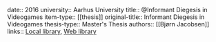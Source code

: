 date:: 2016
university:: Aarhus University
title:: @Informant Diegesis in Videogames
item-type:: [[thesis]]
original-title:: Informant Diegesis in Videogames
thesis-type:: Master's Thesis
authors:: [[Bjørn Jacobsen]]
links:: [Local library](zotero://select/groups/2386895/items/63LLIPW4), [Web library](https://www.zotero.org/groups/2386895/items/63LLIPW4)
